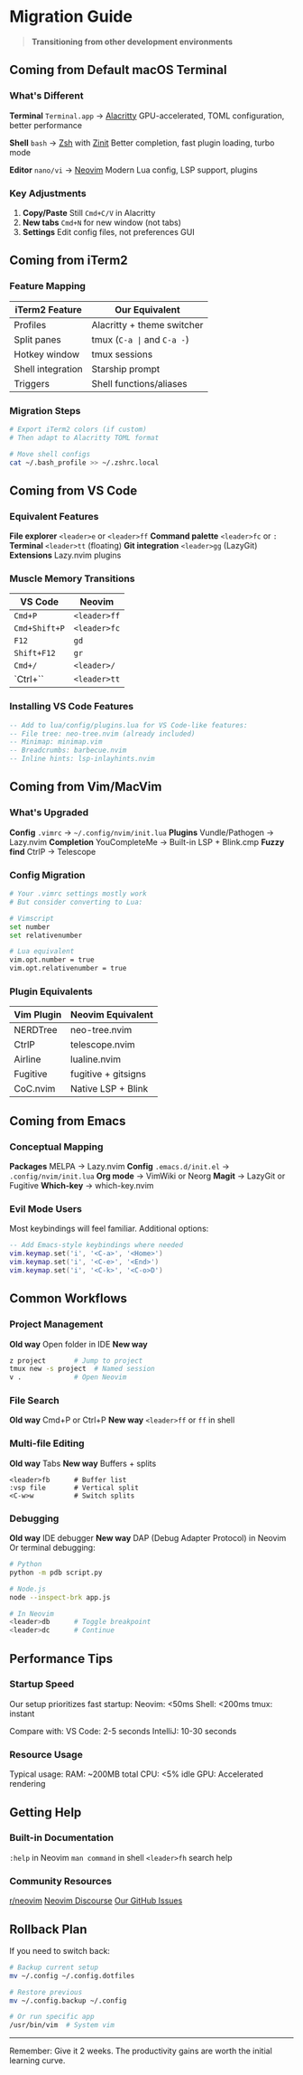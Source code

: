 # Migration Guide

> **Transitioning from other development environments**

## Coming from Default macOS Terminal

### What's Different

**Terminal** `Terminal.app` → [Alacritty](https://alacritty.org/)
GPU-accelerated, TOML configuration, better performance

**Shell** `bash` → [Zsh](https://www.zsh.org/) with [Zinit](https://github.com/zdharma-continuum/zinit)
Better completion, fast plugin loading, turbo mode

**Editor** `nano/vi` → [Neovim](https://neovim.io/)
Modern Lua config, LSP support, plugins

### Key Adjustments

1. **Copy/Paste** Still `Cmd+C/V` in Alacritty
2. **New tabs** `Cmd+N` for new window (not tabs)
3. **Settings** Edit config files, not preferences GUI

## Coming from iTerm2

### Feature Mapping

| iTerm2 Feature    | Our Equivalent                     |
|-------------------|-------------------------------------|
| Profiles          | Alacritty + theme switcher          |
| Split panes       | tmux (`C-a \|` and `C-a -`)        |
| Hotkey window     | tmux sessions                       |
| Shell integration | Starship prompt                     |
| Triggers          | Shell functions/aliases             |

### Migration Steps

```bash
# Export iTerm2 colors (if custom)
# Then adapt to Alacritty TOML format

# Move shell configs
cat ~/.bash_profile >> ~/.zshrc.local
```

## Coming from VS Code

### Equivalent Features

**File explorer** `<leader>e` or `<leader>ff`
**Command palette** `<leader>fc` or `:`
**Terminal** `<leader>tt` (floating)
**Git integration** `<leader>gg` (LazyGit)
**Extensions** Lazy.nvim plugins

### Muscle Memory Transitions

| VS Code       | Neovim       |
|---------------|--------------|
| `Cmd+P`       | `<leader>ff` |
| `Cmd+Shift+P` | `<leader>fc` |
| `F12`         | `gd`         |
| `Shift+F12`   | `gr`         |
| `Cmd+/`       | `<leader>/`  |
| `Ctrl+\``     | `<leader>tt` |

### Installing VS Code Features

```lua
-- Add to lua/config/plugins.lua for VS Code-like features:
-- File tree: neo-tree.nvim (already included)
-- Minimap: minimap.vim
-- Breadcrumbs: barbecue.nvim
-- Inline hints: lsp-inlayhints.nvim
```

## Coming from Vim/MacVim

### What's Upgraded

**Config** `.vimrc` → `~/.config/nvim/init.lua`
**Plugins** Vundle/Pathogen → Lazy.nvim
**Completion** YouCompleteMe → Built-in LSP + Blink.cmp
**Fuzzy find** CtrlP → Telescope

### Config Migration

```bash
# Your .vimrc settings mostly work
# But consider converting to Lua:

# Vimscript
set number
set relativenumber

# Lua equivalent
vim.opt.number = true
vim.opt.relativenumber = true
```

### Plugin Equivalents

| Vim Plugin | Neovim Equivalent   |
|------------|---------------------|
| NERDTree   | neo-tree.nvim       |
| CtrlP      | telescope.nvim      |
| Airline    | lualine.nvim        |
| Fugitive   | fugitive + gitsigns |
| CoC.nvim   | Native LSP + Blink  |

## Coming from Emacs

### Conceptual Mapping

**Packages** MELPA → Lazy.nvim
**Config** `.emacs.d/init.el` → `.config/nvim/init.lua`
**Org mode** → VimWiki or Neorg
**Magit** → LazyGit or Fugitive
**Which-key** → which-key.nvim

### Evil Mode Users

Most keybindings will feel familiar. Additional options:
```lua
-- Add Emacs-style keybindings where needed
vim.keymap.set('i', '<C-a>', '<Home>')
vim.keymap.set('i', '<C-e>', '<End>')
vim.keymap.set('i', '<C-k>', '<C-o>D')
```

## Common Workflows

### Project Management

**Old way** Open folder in IDE
**New way** 
```bash
z project       # Jump to project
tmux new -s project  # Named session
v .             # Open Neovim
```

### File Search

**Old way** Cmd+P or Ctrl+P
**New way** `<leader>ff` or `ff` in shell

### Multi-file Editing

**Old way** Tabs
**New way** Buffers + splits
```vim
<leader>fb      # Buffer list
:vsp file       # Vertical split
<C-w>w          # Switch splits
```

### Debugging

**Old way** IDE debugger
**New way** 
DAP (Debug Adapter Protocol) in Neovim
Or terminal debugging:
```bash
# Python
python -m pdb script.py

# Node.js  
node --inspect-brk app.js

# In Neovim
<leader>db      # Toggle breakpoint
<leader>dc      # Continue
```

## Performance Tips

### Startup Speed

Our setup prioritizes fast startup:
Neovim: <50ms
Shell: <200ms
tmux: instant

Compare with:
VS Code: 2-5 seconds
IntelliJ: 10-30 seconds

### Resource Usage

Typical usage:
RAM: ~200MB total
CPU: <5% idle
GPU: Accelerated rendering

## Getting Help

### Built-in Documentation
`:help` in Neovim
`man command` in shell
`<leader>fh` search help

### Community Resources
[r/neovim](https://reddit.com/r/neovim)
[Neovim Discourse](https://neovim.discourse.group/)
[Our GitHub Issues](https://github.com/IllyaStarikov/.dotfiles/issues)

## Rollback Plan

If you need to switch back:

```bash
# Backup current setup
mv ~/.config ~/.config.dotfiles

# Restore previous
mv ~/.config.backup ~/.config

# Or run specific app
/usr/bin/vim  # System vim
```

---

Remember: Give it 2 weeks. The productivity gains are worth the initial learning curve.